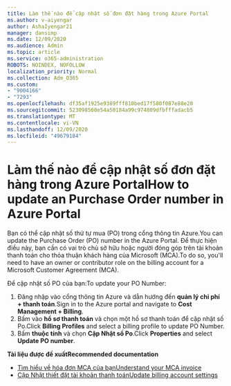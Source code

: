 ```yaml
---
title: Làm thế nào để cập nhật số đơn đặt hàng trong Azure Portal
ms.author: v-aiyengar
author: AshaIyengar21
manager: dansimp
ms.date: 12/09/2020
ms.audience: Admin
ms.topic: article
ms.service: o365-administration
ROBOTS: NOINDEX, NOFOLLOW
localization_priority: Normal
ms.collection: Adm_O365
ms.custom:
- "9004166"
- "7293"
ms.openlocfilehash: df35af1925e9389fff810bed17f580f087e88e20
ms.sourcegitcommit: 523098560e54a50184a99c974809dfbfffadacb5
ms.translationtype: MT
ms.contentlocale: vi-VN
ms.lasthandoff: 12/09/2020
ms.locfileid: "49679184"
---
```

# <a name="how-to-update-an-purchase-order-number-in-azure-portal"></a><span data-ttu-id="e6aa7-102">Làm thế nào để cập nhật số đơn đặt hàng trong Azure Portal</span><span class="sxs-lookup"><span data-stu-id="e6aa7-102">How to update an Purchase Order number in Azure Portal</span></span>

<span data-ttu-id="e6aa7-103">Bạn có thể cập nhật số thứ tự mua (PO) trong cổng thông tin Azure.</span><span class="sxs-lookup"><span data-stu-id="e6aa7-103">You can update the Purchase Order (PO) number in the Azure Portal.</span></span> <span data-ttu-id="e6aa7-104">Để thực hiện điều này, bạn cần có vai trò chủ sở hữu hoặc người đóng góp trên tài khoản thanh toán cho thỏa thuận khách hàng của Microsoft (MCA).</span><span class="sxs-lookup"><span data-stu-id="e6aa7-104">To do so, you'll need to have an owner or contributor role on the billing account for a Microsoft Customer Agreement (MCA).</span></span> 

<span data-ttu-id="e6aa7-105">Để cập nhật số PO của bạn:</span><span class="sxs-lookup"><span data-stu-id="e6aa7-105">To update your PO Number:</span></span>
1. <span data-ttu-id="e6aa7-106">Đăng nhập vào cổng thông tin Azure và dẫn hướng đến **quản lý chi phí + thanh toán**.</span><span class="sxs-lookup"><span data-stu-id="e6aa7-106">Sign in to the Azure portal and navigate to **Cost Management + Billing**.</span></span>
1. <span data-ttu-id="e6aa7-107">Bấm vào **hồ sơ thanh toán** và chọn một hồ sơ thanh toán để cập nhật số Po.</span><span class="sxs-lookup"><span data-stu-id="e6aa7-107">Click **Billing Profiles** and select a billing profile to update PO Number.</span></span>
1. <span data-ttu-id="e6aa7-108">Bấm **thuộc tính** và chọn **Cập Nhật số Po**.</span><span class="sxs-lookup"><span data-stu-id="e6aa7-108">Click **Properties** and select **Update PO number**.</span></span> 

<span data-ttu-id="e6aa7-109">**Tài liệu được đề xuất**</span><span class="sxs-lookup"><span data-stu-id="e6aa7-109">**Recommended documentation**</span></span>

- [<span data-ttu-id="e6aa7-110">Tìm hiểu về hóa đơn MCA của bạn</span><span class="sxs-lookup"><span data-stu-id="e6aa7-110">Understand your MCA invoice</span></span>](https://docs.microsoft.com/azure/cost-management-billing/understand/mca-understand-your-invoice)
- [<span data-ttu-id="e6aa7-111">Cập Nhật thiết đặt tài khoản thanh toán</span><span class="sxs-lookup"><span data-stu-id="e6aa7-111">Update billing account settings</span></span>](https://docs.microsoft.com/microsoft-store/update-microsoft-store-for-business-account-settings)  
